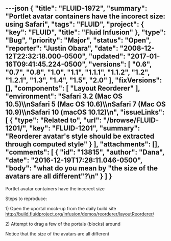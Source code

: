 ---json
{
  "title": "FLUID-1972",
  "summary": "Portlet avatar containers have the incorect size: using Safari",
  "tags": "FLUID",
  "project": {
    "key": "FLUID",
    "title": "Fluid Infusion"
  },
  "type": "Bug",
  "priority": "Major",
  "status": "Open",
  "reporter": "Justin Obara",
  "date": "2008-12-12T22:32:18.000-0500",
  "updated": "2017-01-16T09:41:45.224-0500",
  "versions": [
    "0.6",
    "0.7",
    "0.8",
    "1.0",
    "1.1",
    "1.1.1",
    "1.1.2",
    "1.2",
    "1.2.1",
    "1.3",
    "1.4",
    "1.5",
    "2.0"
  ],
  "fixVersions": [],
  "components": [
    "Layout Reorderer"
  ],
  "environment": "Safari 3.2 (Mac OS 10.5)\\\nSafari 5 (Mac OS 10.6)\\\nSafari 7 (Mac OS 10.9)\\\nSafari 10 (macOS 10.12)\n",
  "issueLinks": [
    {
      "type": "Related to",
      "url": "/browse/FLUID-1201/",
      "key": "FLUID-1201",
      "summary": "Reorderer avatar's style should be extracted through computed style"
    }
  ],
  "attachments": [],
  "comments": [
    {
      "id": "13815",
      "author": "Dana",
      "date": "2016-12-19T17:28:11.046-0500",
      "body": "what do you mean by \"the size of the avatars are all different\"?\n"
    }
  ]
}
---
Portlet avatar containers have the incorect size

Steps to reproduce:

1\) Open the uportal mock-up from the daily build site\
<http://build.fluidproject.org/infusion/demos/reorderer/layoutReorderer/>

2\) Attempt to drag a few of the portals (blocks) around

Notice that the size of the avatars are all different

        